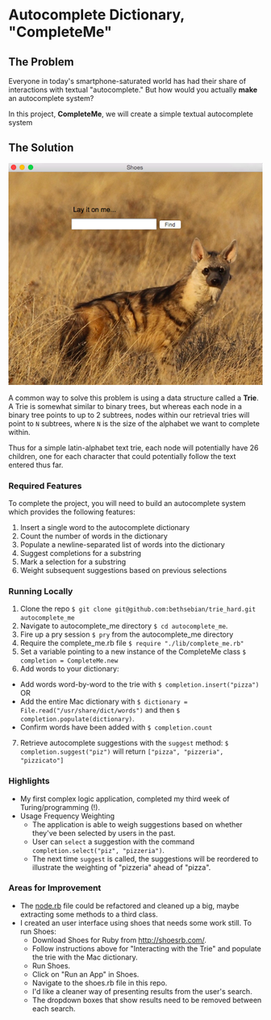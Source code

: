 # Autocomplete Dictionary, "CompleteMe"
## The Problem

Everyone in today's smartphone-saturated world has had their share of interactions with textual "autocomplete." But how would you actually __make__ an autocomplete system?

In this project, __CompleteMe__, we will create a simple textual autocomplete system

## The Solution
![logo](./images/shoes.png)

A common way to solve this problem is using a data structure called a __Trie__. A Trie is somewhat similar to binary trees, but whereas each node in a binary tree points to up to 2 subtrees, nodes within our retrieval tries will point to `N` subtrees, where `N` is the size of the alphabet we want to complete within.

Thus for a simple latin-alphabet text trie, each node will potentially have 26 children, one for each character that could potentially follow the text entered thus far.

### Required Features

To complete the project, you will need to build an autocomplete
system which provides the following features:

1. Insert a single word to the autocomplete dictionary
2. Count the number of words in the dictionary
3. Populate a newline-separated list of words into the dictionary
4. Suggest completions for a substring
5. Mark a selection for a substring
6. Weight subsequent suggestions based on previous selections

### Running Locally
1. Clone the repo `$ git clone git@github.com:bethsebian/trie_hard.git autocomplete_me`
2. Navigate to autocomplete_me directory `$ cd autocomplete_me`.
3. Fire up a pry session `$ pry` from the autocomplete_me directory
4. Require the complete_me.rb file `$ require "./lib/complete_me.rb"`
5. Set a variable pointing to a new instance of the CompleteMe class `$ completion = CompleteMe.new`
6. Add words to your dictionary:
  * Add words word-by-word to the trie with `$ completion.insert("pizza")` OR
  * Add the entire Mac dictionary with `$ dictionary = File.read("/usr/share/dict/words")` and then `$ completion.populate(dictionary)`.
  * Confirm words have been added with `$ completion.count`
7. Retrieve autocomplete suggestions with the `suggest` method: `$ completion.suggest("piz")` will return `["pizza", "pizzeria", "pizzicato"]`

### Highlights
* My first complex logic application, completed my third week of Turing/programming (!).
* Usage Frequency Weighting
  * The application is able to weigh suggestions based on whether they've been selected by users in the past.
  * User can `select` a suggestion with the command `completion.select("piz", "pizzeria")`.
  * The next time `suggest` is called, the suggestions will be reordered to illustrate the weighting of "pizzeria" ahead of "pizza".

### Areas for Improvement
* The [node.rb](https://github.com/bethsebian/trie_hard/blob/master/lib/node.rb) file could be refactored and cleaned up a big, maybe extracting some methods to a third class.
* I created an user interface using shoes that needs some work still.
  To run Shoes:
    * Download Shoes for Ruby from http://shoesrb.com/.
    * Follow instructions above for "Interacting with the Trie" and populate the trie with the Mac dictionary.
    * Run Shoes.
    * Click on "Run an App" in Shoes.
    * Navigate to the shoes.rb file in this repo.
  * I'd like a cleaner way of presenting results from the user's search.
  * The dropdown boxes that show results need to be removed between each search.

